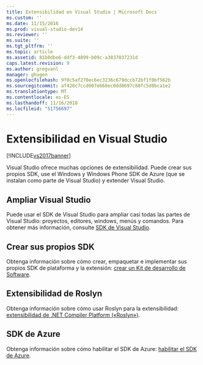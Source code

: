```yaml
---
title: Extensibilidad en Visual Studio | Microsoft Docs
ms.custom: ''
ms.date: 11/15/2016
ms.prod: visual-studio-dev14
ms.reviewer: ''
ms.suite: ''
ms.tgt_pltfrm: ''
ms.topic: article
ms.assetid: 81b0dbe6-ddf3-4899-b09c-a3837037231d
caps.latest.revision: 9
ms.author: gregvanl
manager: ghogen
ms.openlocfilehash: 9f0c5af270ec6ec3236c679dccb72bf1f0bf562b
ms.sourcegitcommit: af428c7ccd007e668ec0dd8697c88fc5d8bca1e2
ms.translationtype: MT
ms.contentlocale: es-ES
ms.lasthandoff: 11/16/2018
ms.locfileid: "51756697"
---
```

# <a name="extensibility-in-visual-studio"></a>Extensibilidad en Visual Studio
[!INCLUDE[vs2017banner](../includes/vs2017banner.md)]

Visual Studio ofrece muchas opciones de extensibilidad. Puede crear sus propios SDK, use el Windows y Windows Phone SDK de Azure (que se instalan como parte de Visual Studio) y extender Visual Studio.  
  
## <a name="extend-visual-studio"></a>Ampliar Visual Studio  
 Puede usar el SDK de Visual Studio para ampliar casi todas las partes de Visual Studio: proyectos, editores, windows, menús y comandos. Para obtener más información, consulte [SDK de Visual Studio](../extensibility/visual-studio-sdk.md).  
  
## <a name="create-your-own-sdks"></a>Crear sus propios SDK  
 Obtenga información sobre cómo crear, empaquetar e implementar sus propios SDK de plataforma y la extensión: [crear un Kit de desarrollo de Software](../extensibility/creating-a-software-development-kit.md).  
  
## <a name="roslyn-extensibility"></a>Extensibilidad de Roslyn  
 Obtenga información sobre cómo usar Roslyn para la extensibilidad: [extensibilidad de .NET Compiler Platform («Roslyn»)](../extensibility/dotnet-compiler-platform-roslyn-extensibility.md).  
  
## <a name="azure-sdk"></a>SDK de Azure  
 Obtenga información sobre cómo habilitar el SDK de Azure: [habilitar el SDK de Azure](../extensibility/enabling-the-azure-sdk.md).

